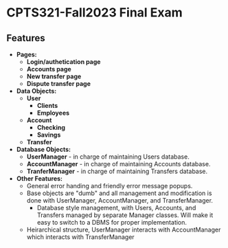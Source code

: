 # CPTS321-Fall2023 Final Exam

## Features
- **Pages:**
    - **Login/authetication page**
    - **Accounts page**
    - **New transfer page**
    - **Dispute transfer page**
- **Data Objects:**
    - **User**
        - **Clients**
        - **Employees**
    - **Account**
        - **Checking**
        - **Savings**
    - **Transfer**
- **Database Objects:**
    - **UserManager** - in charge of maintaining Users database.
    - **AccountManager** - in charge of maintaining Accounts database.
    - **TranferManager** - in charge of maintaining Transfers database.
- **Other Features:**
    - General error handing and friendly error message popups.
    - Base objects are "dumb" and all management and modification is done with UserManager, AccountManager, and TransferManager.
        - Database style management, with Users, Accounts, and Transfers managed by separate Manager classes. Will make it easy to switch to a DBMS for proper implementation.
    - Heirarchical structure, UserManager interacts with AccountManager which interacts with TransferManager